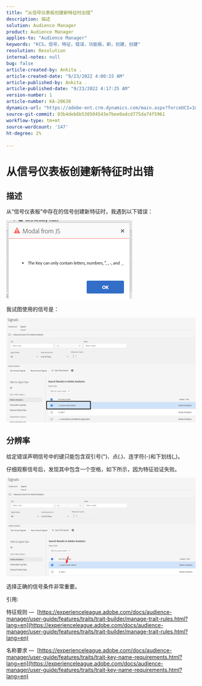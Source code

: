 ```yaml
---
title: “从信号仪表板创建新特征时出错”
description: 描述
solution: Audience Manager
product: Audience Manager
applies-to: "Audience Manager"
keywords: "KCS，信号，特征，错误，功能板，新，创建，创建"
resolution: Resolution
internal-notes: null
bug: false
article-created-by: Ankita .
article-created-date: "9/23/2022 4:00:15 AM"
article-published-by: Ankita .
article-published-date: "9/23/2022 4:17:25 AM"
version-number: 1
article-number: KA-20638
dynamics-url: "https://adobe-ent.crm.dynamics.com/main.aspx?forceUCI=1&pagetype=entityrecord&etn=knowledgearticle&id=3b376f32-f43a-ed11-9db1-0022480868ff"
source-git-commit: 03b4deb6b530504543e7bee0adcd775da74f5961
workflow-type: tm+mt
source-wordcount: '147'
ht-degree: 2%

---
```


# 从信号仪表板创建新特征时出错

## 描述


从“信号仪表板”中存在的信号创建新特征时，我遇到以下错误：

![](assets/___7cc00897-f63a-ed11-9db1-0022480868ff___.png)



我试图使用的信号是：

![](assets/___7ec00897-f63a-ed11-9db1-0022480868ff___.png)


## 分辨率


给定错误声明信号中的键只能包含双引号(&quot;)、点(.)、连字符(-)和下划线(_)。



仔细观察信号后，发现其中包含一个空格，如下所示，因为特征验证失败。



![](assets/d04f0008-f63a-ed11-9db1-0022480868ff.png)

选择正确的信号条件非常重要。

引用:

特征规则 —  [https://experienceleague.adobe.com/docs/audience-manager/user-guide/features/traits/trait-builder/manage-trait-rules.html?lang=en](https://experienceleague.adobe.com/docs/audience-manager/user-guide/features/traits/trait-builder/manage-trait-rules.html?lang=en)

名称要求 —  [https://experienceleague.adobe.com/docs/audience-manager/user-guide/features/traits/trait-key-name-requirements.html?lang=en](https://experienceleague.adobe.com/docs/audience-manager/user-guide/features/traits/trait-key-name-requirements.html?lang=en)
